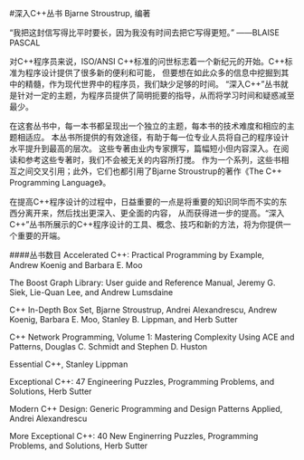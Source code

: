 #深入C++丛书
Bjarne Stroustrup, 编著

“我把这封信写得比平时要长，因为我没有时间去把它写得更短。”
                                                            ——BLAISE PASCAL
                                                            

对C++程序员来说，ISO/ANSI C++标准的问世标志着一个新纪元的开始。C++标准为程序设计提供了很多新的便利和可能，
但要想在如此众多的信息中挖掘到其中的精髓，作为现代世界中的程序员，我们缺少足够的时间。
“深入C++”丛书就是针对一定的主题，为程序员提供了简明扼要的指导，从而将学习时间和疑惑减至最少。

在这套丛书中，每一本书都呈现出一个独立的主题，每本书的技术难度和相应的主题相适应。
本丛书所提供的有效途径，有助于每一位专业人员将自己的程序设计水平提升到最高的层次。
这些专著由业内专家撰写，篇幅短小但内容深入。在阅读和参考这些专著时，我们不会被无关的内容所打搅。
作为一个系列，这些书相互之间交叉引用；此外，它们也都引用了Bjarne Stroustrup的著作《The C++ Programming Language》。

在提高C++程序设计的过程中，日益重要的一点是将重要的知识同华而不实的东西分离开来，然后找出更深入、更全面的内容，
从而获得进一步的提高。“深入C++”丛书所展示的C++程序设计的工具、概念、技巧和新的方法，将为你提供一个重要的开端。

####丛书数目
Accelerated C++: Practical Programming by Example, Andrew Koenig and Barbara E. Moo

The Boost Graph Library: User guide and Reference Manual, Jeremy G. Siek, Lie-Quan Lee, and Andrew Lumsdaine

C++ In-Depth Box Set, Bjarne Stroustrup, Andrei Alexandrescu, Andrew Koenig, Barbara E. Moo, Stanley B. Lippman, and Herb Sutter

C++ Network Programming, Volume 1: Mastering Complexity Using ACE and Patterns, Douglas C. Schmidt and Stephen D. Huston

Essential C++, Stanley Lippman

Exceptional C++: 47 Engineering Puzzles, Programming Problems, and Solutions, Herb Sutter

Modern C++ Design: Generic Programming and Design Patterns Applied, Andrei Alexandrescu

More Exceptional C++: 40 New Enginerring Puzzles, Programming Problems, and Solutions, Herb Sutter
